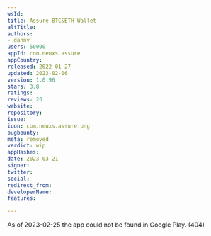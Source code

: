 ```yaml
---
wsId: 
title: Assure-BTC&ETH Wallet
altTitle: 
authors:
- danny
users: 50000
appId: com.neuxs.assure
appCountry: 
released: 2022-01-27
updated: 2023-02-06
version: 1.0.96
stars: 3.8
ratings: 
reviews: 20
website: 
repository: 
issue: 
icon: com.neuxs.assure.png
bugbounty: 
meta: removed
verdict: wip
appHashes: 
date: 2023-03-21
signer: 
twitter: 
social: 
redirect_from: 
developerName: 
features: 

---
```


As of 2023-02-25 the app could not be found in Google Play. (404)
